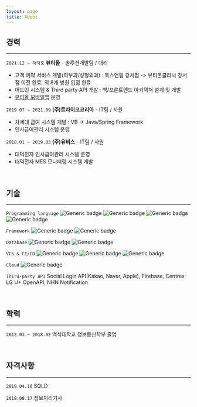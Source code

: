 ```yaml
---
layout: page
title: About
---
```






## 경력
- - -
`2021.12 ~ 재직중` **뷰티올** - 솔루션개발팀 / 대리

* 고객 예약 서비스 개발(피부과/성형외과) : 톡스앤필 강서점 -> 뷰티온클리닉 강서점 이전 완료, 외 8개 병원 입점 완료
* 어드민 시스템 & Third party API 개발 : 백/프론트엔드 아키텍쳐 설계 및 개발
* [뷰티올 모바일앱](https://play.google.com/store/apps/details?id=kr.co.winwinlab.sopretty) 운영

`2019.07 ~ 2021.09` **(주)트라이코코리아** - IT팀 / 사원

* 차세대 급여 시스템 개발 : VB → Java/Spring Framework
* 인사급여관리 시스템 운영

`2018.01 ~ 2019.03` **(주)유비스** - IT팀 / 사원

* 대덕전자 인사급여관리 시스템 운영
* 대덕전자 MES 모니터링 시스템 개발

<br>

## 기술
- - -  
`Programming language` ![Generic badge](https://img.shields.io/badge/-java-cce6ff?style=for-the-badge&logo=java&logoColor=black) ![Generic badge](https://img.shields.io/badge/-javascript-cce6ff?style=for-the-badge&logo=javascript&logoColor=black) ![Generic badge](https://img.shields.io/badge/-jquery-cce6ff?style=for-the-badge&logo=jquery&logoColor=black) ![Generic badge](https://img.shields.io/badge/-dart-cce6ff?style=for-the-badge&logo=dart&logoColor=black)
  
`Framework` ![Generic badge](https://img.shields.io/badge/-Spring-99ff99?style=for-the-badge&logo=spring&logoColor=black) ![Generic badge](https://img.shields.io/badge/-Flutter-99ff99?style=for-the-badge&logo=flutter&logoColor=black)

`Database` ![Generic badge](https://img.shields.io/badge/-Oracle-FA5C5C?style=for-the-badge&logo=Oracle&logoColor=black)  ![Generic badge](https://img.shields.io/badge/-Mysql-FA5C5C?style=for-the-badge&logo=MySQL&logoColor=black)

`VCS & CI/CD` ![Generic badge](https://img.shields.io/badge/-Subversion-654FF0?style=for-the-badge&logo=Subversion&logoColor=white) ![Generic badge](https://img.shields.io/badge/-GIT-654FF0?style=for-the-badge&logo=Github&logoColor=white) ![Generic badge](https://img.shields.io/badge/-Jenkins-654FF0?style=for-the-badge&logo=Jenkins&logoColor=white)

`Cloud` ![Generic badge](https://img.shields.io/badge/-AWS-ffcc66?style=for-the-badge&logo=Amazon&logoColor=black)

`Third-party API` Social Login API(Kakao, Naver, Apple), Firebase, Centrex LG U+ OpenAPI, NHN Notification

<br>

## 학력
- - -
`2012.03 ~ 2018.02`  백석대학교 정보통신학부 졸업

<br>

## 자격사항
- - -
`2019.04.16`  SQLD 

`2018.08.17`  정보처리기사 